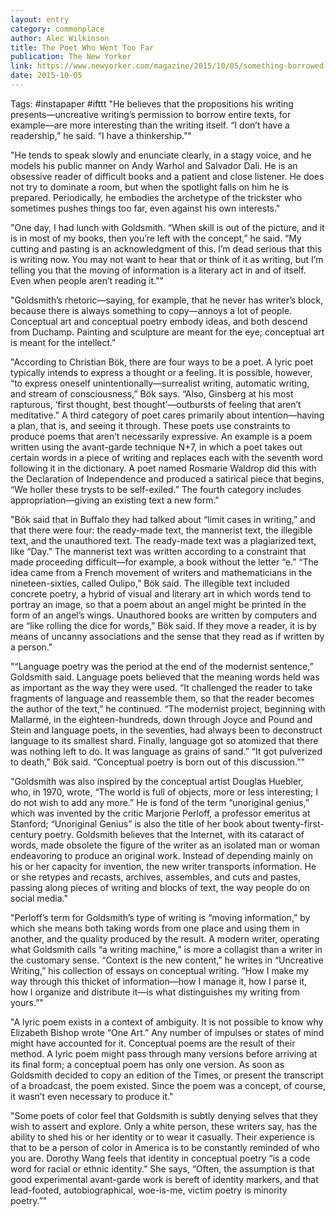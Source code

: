 ```yaml
---
layout: entry
category: commonplace
author: Alec Wilkinson
title: The Poet Who Went Too Far
publication: The New Yorker
link: https://www.newyorker.com/magazine/2015/10/05/something-borrowed-wilkinson
date: 2015-10-05
---
```


Tags: #instapaper #ifttt
"He believes that the propositions his writing presents—uncreative writing’s permission to borrow entire texts, for example—are more interesting than the writing itself. “I don’t have a readership,” he said. “I have a thinkership.”"

"He tends to speak slowly and enunciate clearly, in a stagy voice, and he models his public manner on Andy Warhol and Salvador Dali. He is an obsessive reader of difficult books and a patient and close listener. He does not try to dominate a room, but when the spotlight falls on him he is prepared. Periodically, he embodies the archetype of the trickster who sometimes pushes things too far, even against his own interests."

"One day, I had lunch with Goldsmith. “When skill is out of the picture, and it is in most of my books, then you’re left with the concept,” he said. “My cutting and pasting is an acknowledgment of this. I’m dead serious that this is writing now. You may not want to hear that or think of it as writing, but I’m telling you that the moving of information is a literary act in and of itself. Even when people aren’t reading it.”"

"Goldsmith’s rhetoric—saying, for example, that he never has writer’s block, because there is always something to copy—annoys a lot of people. Conceptual art and conceptual poetry embody ideas, and both descend from Duchamp. Painting and sculpture are meant for the eye; conceptual art is meant for the intellect."

"According to Christian Bök, there are four ways to be a poet. A lyric poet typically intends to express a thought or a feeling. It is possible, however, “to express oneself unintentionally—surrealist writing, automatic writing, and stream of consciousness,” Bök says. “Also, Ginsberg at his most rapturous, ‘first thought, best thought’—outbursts of feeling that aren’t meditative.” A third category of poet cares primarily about intention—having a plan, that is, and seeing it through. These poets use constraints to produce poems that aren’t necessarily expressive. An example is a poem written using the avant-garde technique N+7, in which a poet takes out certain words in a piece of writing and replaces each with the seventh word following it in the dictionary. A poet named Rosmarie Waldrop did this with the Declaration of Independence and produced a satirical piece that begins, “We holler these trysts to be self-exiled.” The fourth category includes appropriation—giving an existing text a new form."

"Bök said that in Buffalo they had talked about “limit cases in writing,” and that there were four: the ready-made text, the mannerist text, the illegible text, and the unauthored text. The ready-made text was a plagiarized text, like “Day.” The mannerist text was written according to a constraint that made proceeding difficult—for example, a book without the letter “e.” “The idea came from a French movement of writers and mathematicians in the nineteen-sixties, called Oulipo,” Bök said. The illegible text included concrete poetry, a hybrid of visual and literary art in which words tend to portray an image, so that a poem about an angel might be printed in the form of an angel’s wings. Unauthored books are written by computers and are “like rolling the dice for words,” Bök said. If they move a reader, it is by means of uncanny associations and the sense that they read as if written by a person."

"“Language poetry was the period at the end of the modernist sentence,” Goldsmith said. Language poets believed that the meaning words held was as important as the way they were used. “It challenged the reader to take fragments of language and reassemble them, so that the reader becomes the author of the text,” he continued. “The modernist project, beginning with Mallarmé, in the eighteen-hundreds, down through Joyce and Pound and Stein and language poets, in the seventies, had always been to deconstruct language to its smallest shard. Finally, language got so atomized that there was nothing left to do. It was language as grains of sand.” “It got pulverized to death,” Bök said. “Conceptual poetry is born out of this discussion.”"

"Goldsmith was also inspired by the conceptual artist Douglas Huebler, who, in 1970, wrote, “The world is full of objects, more or less interesting; I do not wish to add any more.” He is fond of the term “unoriginal genius,” which was invented by the critic Marjorie Perloff, a professor emeritus at Stanford; “Unoriginal Genius” is also the title of her book about twenty-first-century poetry. Goldsmith believes that the Internet, with its cataract of words, made obsolete the figure of the writer as an isolated man or woman endeavoring to produce an original work. Instead of depending mainly on his or her capacity for invention, the new writer transports information. He or she retypes and recasts, archives, assembles, and cuts and pastes, passing along pieces of writing and blocks of text, the way people do on social media."

"Perloff’s term for Goldsmith’s type of writing is “moving information,” by which she means both taking words from one place and using them in another, and the quality produced by the result. A modern writer, operating what Goldsmith calls “a writing machine,” is more a collagist than a writer in the customary sense. “Context is the new content,” he writes in “Uncreative Writing,” his collection of essays on conceptual writing. “How I make my way through this thicket of information—how I manage it, how I parse it, how I organize and distribute it—is what distinguishes my writing from yours.”"

"A lyric poem exists in a context of ambiguity. It is not possible to know why Elizabeth Bishop wrote “One Art.” Any number of impulses or states of mind might have accounted for it. Conceptual poems are the result of their method. A lyric poem might pass through many versions before arriving at its final form; a conceptual poem has only one version. As soon as Goldsmith decided to copy an edition of the Times, or present the transcript of a broadcast, the poem existed. Since the poem was a concept, of course, it wasn’t even necessary to produce it."

"Some poets of color feel that Goldsmith is subtly denying selves that they wish to assert and explore. Only a white person, these writers say, has the ability to shed his or her identity or to wear it casually. Their experience is that to be a person of color in America is to be constantly reminded of who you are. Dorothy Wang feels that identity in conceptual poetry “is a code word for racial or ethnic identity.” She says, “Often, the assumption is that good experimental avant-garde work is bereft of identity markers, and that lead-footed, autobiographical, woe-is-me, victim poetry is minority poetry.”"
